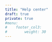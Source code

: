 ```yaml
---
title: "Help center"
draft: true
private: true
#menu:
#    footer_col3:
#        weight: 30
---
```

